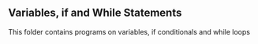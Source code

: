 ## Variables, if and While Statements
This folder contains programs on variables, if conditionals and while loops
